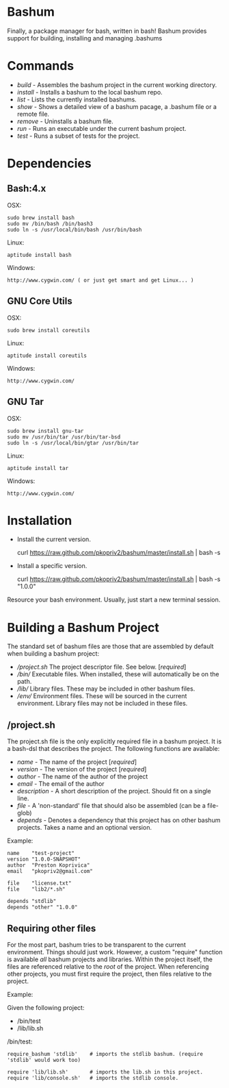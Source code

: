 # Bashum 

Finally, a package manager for bash, written in bash!  Bashum provides
support for building, installing and managing .bashums


# Commands

* *build*   - Assembles the bashum project in the current working directory.
* *install* - Installs a bashum to the local bashum repo.
* *list*    - Lists the currently installed bashums.
* *show*    - Shows a detailed view of a bashum pacage, a .bashum file or a remote file.
* *remove*  - Uninstalls a bashum file.
* *run*     - Runs an executable under the current bashum project.
* *test*    - Runs a subset of tests for the project.

# Dependencies

## Bash:4.x 
	
OSX: 
	
	sudo brew install bash
	sudo mv /bin/bash /bin/bash3
	sudo ln -s /usr/local/bin/bash /usr/bin/bash

Linux:
	
	aptitude install bash

Windows:

	http://www.cygwin.com/ ( or just get smart and get Linux... )


## GNU Core Utils

OSX: 
	
	sudo brew install coreutils

Linux:
	
	aptitude install coreutils

Windows:

	http://www.cygwin.com/ 
	
## GNU Tar

OSX: 
	
	sudo brew install gnu-tar
	sudo mv /usr/bin/tar /usr/bin/tar-bsd
	sudo ln -s /usr/local/bin/gtar /usr/bin/tar

Linux:
	
	aptitude install tar

Windows:

	http://www.cygwin.com/ 
	

# Installation

* Install the current version.
	
	curl https://raw.github.com/pkopriv2/bashum/master/install.sh | bash -s 

* Install a specific version.

	curl https://raw.github.com/pkopriv2/bashum/master/install.sh | bash -s "1.0.0"

Resource your bash environment.  Usually, just start a new terminal session.

# Building a Bashum Project 

The standard set of bashum files are those that are assembled by default when building a bashum project:

* */project.sh*  The project descriptor file.  See below. [_required_]
* */bin/* Executable files.  When installed, these will automatically be on the path.
* */lib/* Library files.  These may be included in other bashum files. 
* */env/* Environment files.  These will be sourced in the current environment.  Library files may not be included in these files.

## /project.sh

The project.sh file is the only explicitly required file in a bashum project.  It is a bash-dsl 
that describes the project.  The following functions are available: 

* *name*         - The name of the project [_required_]
* *version*      - The version of the project [_required_]
* *author*       - The name of the author of the project
* *email*        - The email of the author
* *description*  - A short description of the project.  Should fit on a single line.
* *file*         - A 'non-standard' file that should also be assembled (can be a file-glob)
* *depends*      - Denotes a dependency that this project has on other bashum projects. Takes a name and an optional version. 

Example:

	name    "test-project"
	version "1.0.0-SNAPSHOT"
	author  "Preston Koprivica"
	email   "pkopriv2@gmail.com"

	file    "license.txt" 
	file    "lib2/*.sh" 

	depends "stdlib" 
	depends "other" "1.0.0"

## Requiring other files

For the most part, bashum tries to be transparent to the current environment.  Things should just work.  However,
a custom "require" function is available _all_ bashum projects and libraries.  Within the project itself, the files
are referenced relative to the _root_ of the project.  When referencing other projects, you must first require the
project, then files relative to the project.

Example:

Given the following project:

* /bin/test
* /lib/lib.sh

/bin/test: 

	require_bashum 'stdlib'    # imports the stdlib bashum. (require 'stdlib' would work too) 
	
	require 'lib/lib.sh'       # imports the lib.sh in this project.	
	require 'lib/console.sh'   # imports the stdlib console. 
